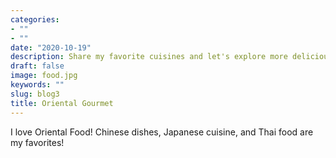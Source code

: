 ```yaml
---
categories:
- ""
- ""
date: "2020-10-19"
description: Share my favorite cuisines and let's explore more delicious food together!
draft: false
image: food.jpg
keywords: ""
slug: blog3
title: Oriental Gourmet
---
```


I love Oriental Food! Chinese dishes, Japanese cuisine, and Thai food are my favorites!